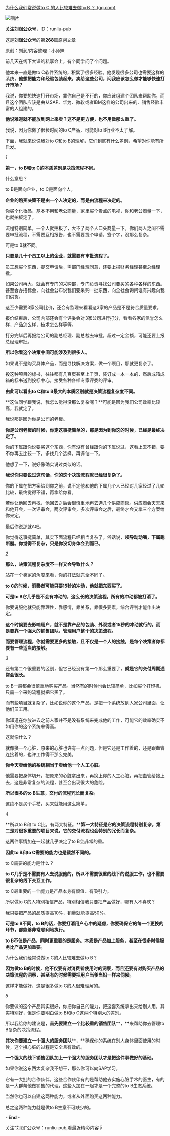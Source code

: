 [为什么我们常说做to C 的人比较难去做to B ？ (qq.com)](https://mp.weixin.qq.com/s/Ye-nNPQ02Tm8ABSa-WJj_A)

![图片](https://cdn.wallleap.cn/img/pic/illustrtion/202211041705952.jpeg)

**关注刘润公众号**，ID：runliu-pub  

这是**刘润公众号**的第**268**篇原创文章

原创：刘润/内容整理：小师妹

前几天在线下大课的私享会上，有个同学问了个问题。

他本来一直是做to C软件系统的，积累了很多经验。他发现很多公司也需要这样的系统，**他想把能力和经验包装起来，卖给这些公司，问我应该怎么做才能够快速打开市场？**

我说，你要想快速打开市场，靠你自己是不行的，你应该组建个团队来帮助你，而且这个团队应该是由从SAP、华为、微软或者IBM这样的公司出来的、销售经验丰富的人组建的。

**他说难道就不能放到网上来卖？这不是更方便，也不用做那么重了。**

我说，因为你做了很长时间的to C产品，可能对to B行业不太了解。

下面，我就来说说我对to C和to B的理解，它们到底有什么差别，希望对你能有所启发。

_1_

**第一，to B和to C的本质差别是决策流程不同。**

什么意思？

to B是面向企业，to C是面向个人。

**企业的购买决策不是由一个人决定的，而是由流程来决定的。**

你买个化妆品，基本不用和老公商量，家里买个贵点的电视，你和老公商量一下，也就拍板定了。

流程特别简单，一个人就拍板了，大不了两个人口头商量一下。你们两人之间不需要审批流程，不需要互相报告，也不需要提个申请，签个字，没那么复杂。

可是to B就不同。

**只要是几十个员工以上的企业，就需要有审批流程了。**

员工想买个东西，提交申请后，需部门经理同意，还要上报财务经理甚至总经理批。

如果公司再大，就会有专门的采购部，专门负责寻找公司要买的各种各样的东西。甚至会办招标会，向社会公布说我们要采购一批东西，向全社会询问谁有兴趣向我们供货。

这至少需要3家公司比价，还会有监理来看看这3家的产品是不是符合质量要求。

报价结束后，公司内部还会有个评委会对3家公司进行打分，看看各家的信誉怎么样，产品怎么样，技术怎么样等等。

打分完毕后再报给公司的副总经理、副总裁去审批，超过一定金额，可能还要上报总经理审批。

**所以你看这个决策中间可能涉及到很多人。**

如果说不是购买具体产品，而是寻找解决方案，做一个项目，那就更复杂了。

投这种项目的标书，往往都有几百页甚至上千页，装订成一本一本的，然后成箱成箱的标书送到投标中心，接受各种各样专家评委的评审。

**由此可以看出to C和to B最大的本质区别就是决策流程复杂度不同。**

**这位同学跟我说，我怎么觉得没那么复杂呢？**可能是因为我们公司效率比较高，我就定了。

我说那是因为你是公司的老板。

**你是公司老板的时候，你定这事挺简单的，那是因为到你这的时候，已经是最终决定了。**

你的下属跟你说要买这个东西，你有没有曾经跟你的下属说过，这看上去不错，要不你再去比较一下，多找几个选择，再评估一下。

他想了一下，说好像确实说过类似的话。

**我说你只要说过这句话，你的这个决策流程就已经很复杂了。**

你的下属在把方案给到你之前，说不定他和他的下属几个人已经对几家经过了几轮比较，最终觉得不错，再拿给你看。

若你让他回去再找，他回去之后会很慎重地再去选几个供应商谈。供应商会天天来和他开会，一次评审会，两次评审会，多次评审会之后，最终才会又拿三个方案给你来定。

最后你说那就A吧。

你觉得这事挺简单，其实下面流程已经相当复杂了。俗话说，**领导动动嘴，下属跑断腿。你觉得不复杂，只是你没切身体会到而已。**

_2_

**那么，决策流程复杂度不一样又会导致什么？**

站在一个卖家的角度来看，你的打法就完全不同了。

**to C的时候，消费者可能只要15秒的冲动，他就把东西买了。**

**可是to B它几乎是不会有冲动的，这么长的决策流程，所有的冲动都被打消了。**

你要说服他就只能靠理性，靠感情，靠关系，靠很多要素，综合评判才能作出决定。

**这个时候要去影响用户，就不是靠产品的包装、外观或者15秒的冲动就行的。而是要靠一个强大的销售团队，管理用户整个的决策流程。**

**而要管理流程，你就需要更多的接触，且不仅是一个人的接触，是每个决策者你都要有一些适当的接触。**  

_3_

还有第二个很重要的区别，但它已经没有第一个那么重要了，**就是它的交付周期通常会很长。**

to B一般都会很慎重地购买产品。当然有的时候也会比较简单，比如买个打印机，只需一个采购流程就把它买了。

而有些项目就复杂了，比如说你的这个产品，是把一个系统放到人家公司里面，让他们员工用。

你知道在你放进去之前人家并不是没有系统来完成他的工作，可能它的效率确实不如用你的这个系统来得高。

这就像什么？

就像换一个心脏，原来的心脏也许有一点问题，但是它还是工作着的，还是跟血管连接着的，也许工作得不那么完美。

**你今天卖给他的系统相当于卖给他一个人工心脏。**

他需要把身体切开，把原来的心脏拿出来，再换上你的人工心脏，再把血管给接上去，这是非常复杂的流程，甚至会出现很大的危险。

**所以很多的to B生意，交付的流程冗长而复杂。**

这绝不是买个手杖，买来就能用这么简单。

_4_

**所以to B和 to C比，有两大特征。****第一大特征是它的决策流程特别复杂。第二是对很多重要的项目来说，它的交付流程也会特别的冗长而复杂。**

这两件事情加在一起就几乎决定了to B会非常的重。

**因此to B和to C需要的能力也是截然不同的。**

to C需要的能力是什么？

**to C几乎是不需要有人去说服他的，所以不需要很重的线下的说服工作，也不需要很复杂的线下交互工作。**

to C最重要的一个能力是产品本身有颜值、有吸引力。

所以做to C的人特别相信产品，特别相信我只要把产品做好，哪有人不喜欢？

我只要把产品的品质提高10%，销量就能提高50%。

**可是to B不同，to B的话，你要打消用户心中的疑虑，你要确保它的每一个更换的环节，都能够非常顺利地执行。**

**to B不仅是产品，同时更重要的是服务。本质是产品加上服务，甚至在很多时候服务比产品更加重要。**

为什么我们经常说做to C的人比较难去做to B？

**因为做to B的时候，他不仅要有对消费者使用时的洞察，而且还要有对购买产品的决策流程的洞察，甚至有的时候需要把用户当爹当妈一样来伺候。**

这样才能做好，这是很多做to C的人很难理解的。

_5_

你要做的这个产品其实很好，你把你自己的能力，把这套系统拿出来给别人用，其实特别好，但是你要明白做to B和to C这两个特别大的差别。

所以我给你的建议是，**首先要建立一个比较重的销售团队****，**来帮助你去管理to B复杂的决策流程。

**其次你要建立一个强大的服务团队****，**确保你的系统在别人身体里面使用的时候，这个换心脏的过程是安全且有效的。

**一个强大的线下销售团队加上一个强大的服务团队才是把这件事做好的基础。**

如果你说这东西太复杂我不想干，那么你可以向SAP学习。

它有一大批的合作伙伴，这些合作伙伴有的是帮助他去实施心脏手术的医生，有的是一大群帮他做销售的代理，这些人加在一起才是一个完整的to B生态系统。

当然你也可以自建这两种能力，或者从外面购买这两种能力。

总之这两种能力就是做to B生意不可缺少的。

**\- End -**

关注"刘润"公众号：runliu-pub,看最近精彩内容☟  